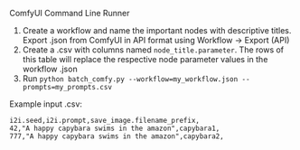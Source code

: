 ComfyUI Command Line Runner

1. Create a workflow and name the important nodes with descriptive titles. Export .json from ComfyUI in API format using Workflow -> Export (API)
2. Create a .csv with columns named `node_title.parameter`. The rows of this table will replace the respective node parameter values in the workflow .json
3. Run `python batch_comfy.py --workflow=my_workflow.json --prompts=my_prompts.csv`

Example input .csv:

```
i2i.seed,i2i.prompt,save_image.filename_prefix,
42,"A happy capybara swims in the amazon",capybara1,
777,"A happy capybara swims in the amazon",capybara2,
```
